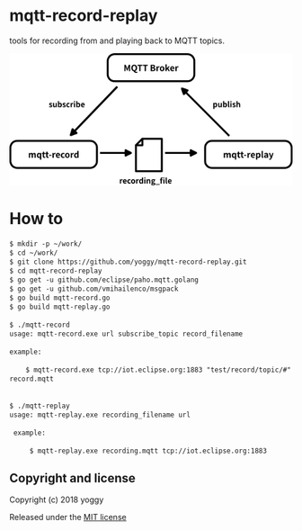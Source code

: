 mqtt-record-replay
====

tools for recording from and playing back to MQTT topics.

![img01.png](img01.png)

How to
====

    $ mkdir -p ~/work/
    $ cd ~/work/
    $ git clone https://github.com/yoggy/mqtt-record-replay.git
    $ cd mqtt-record-replay
    $ go get -u github.com/eclipse/paho.mqtt.golang
    $ go get -u github.com/vmihailenco/msgpack
    $ go build mqtt-record.go
    $ go build mqtt-replay.go
 
    $ ./mqtt-record
    usage: mqtt-record.exe url subscribe_topic record_filename
 
    example:
 
        $ mqtt-record.exe tcp://iot.eclipse.org:1883 "test/record/topic/#" record.mqtt
 
 
    $ ./mqtt-replay
    usage: mqtt-replay.exe recording_filename url
 
     example:
 
         $ mqtt-replay.exe recording.mqtt tcp://iot.eclipse.org:1883

Copyright and license
----
Copyright (c) 2018 yoggy

Released under the [MIT license](LICENSE.txt)

